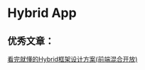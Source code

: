 # Hybrid App


## 优秀文章：
[看完就懂的Hybrid框架设计方案(前端混合开放)](https://mp.weixin.qq.com/s/Xpl58Z9catWo07fA6IteVg)